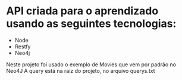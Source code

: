 # API criada para o aprendizado usando as seguintes tecnologias:

* Node
* Restfy
* Neo4j

Neste projeto foi usado o exemplo de Movies que vem por padrão no Neo4J
A query está na raiz do projeto, no arquivo querys.txt
